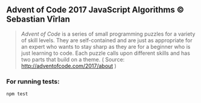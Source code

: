 ## Advent of Code 2017 JavaScript Algorithms © Sebastian Vîrlan

> *Advent of Code* is a series of small programming puzzles for a variety of skill levels. They are self-contained and
are just as appropriate for an expert who wants to stay sharp as they are for a beginner who is just learning to code.
Each puzzle calls upon different skills and has two parts that build on a theme.
( Source: http://adventofcode.com/2017/about )

### For running tests:
`npm test`
